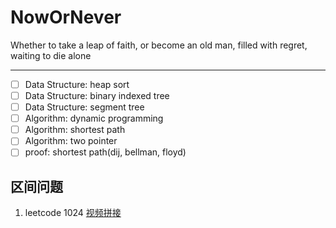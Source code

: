# NowOrNever
Whether to take a leap of faith, or become an old man, filled with regret, waiting to die alone

----

- [ ] Data Structure: heap sort
- [ ] Data Structure: binary indexed tree
- [ ] Data Structure: segment tree
- [ ] Algorithm: dynamic programming
- [ ] Algorithm: shortest path
- [ ] Algorithm: two pointer
- [ ] proof: shortest path(dij, bellman, floyd)

## 区间问题

1. leetcode 1024 [视频拼接](https://leetcode-cn.com/problems/video-stitching/)